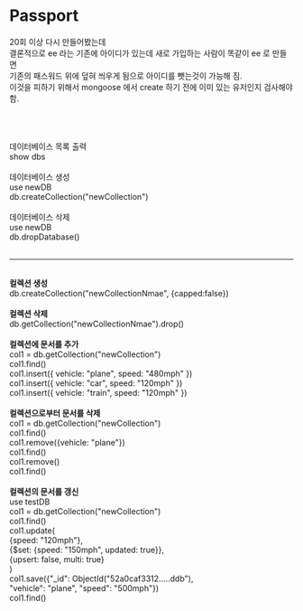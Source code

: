 # Passport              <br>
20회 이상 다시 만들어봤는데<br>
결론적으로 ee 라는 기존에 아이디가 있는데 새로 가입하는 사람이 똑같이 ee 로 만들면<br>
기존의 패스워드 위에 덮혀 씌우게 됨으로 아이디를 뺏는것이 가능해 짐.<br>
이것을 피하기 위해서 mongoose 에서 create 하기 전에 이미 있는 유저인지 검사해야 함.<br>
<br>


<br>
<br>
데이터베이스 목록 출력<br>
show dbs<br>
<br>
데이터베이스 생성<br>
use newDB<br>
db.createCollection("newCollection")<br>
<br>
데이터베이스 삭제<br>
use newDB<br>
db.dropDatabase()<br>
<br>
<hr>
<br>
<b>컬렉션 생성 </b>             <br>
db.createCollection("newCollectionNmae", {capped:false})              <br>
              <br>
<b>컬렉션 삭제</b>              <br>
db.getCollection("newCollectionNmae").drop()              <br>
              <br>
<b>컬렉션에 문서를 추가</b>              <br>
col1 = db.getCollection("newCollection")              <br>
col1.find()              <br>
col1.insert({ vehicle: "plane", speed: "480mph" })              <br>
col1.insert({ vehicle: "car", speed: "120mph" })              <br>
col1.insert({ vehicle: "train", speed: "120mph" })              <br>
              <br>
<b>컬렉션으로부터 문서를 삭제 </b>             <br>
col1 = db.getCollection("newCollection")              <br>
col1.find()              <br>
col1.remove({vehicle: "plane"})              <br>
col1.find()              <br>
col1.remove()              <br>
col1.find()              <br>
              <br>             
<b>컬렉션의 문서를 갱신</b>              <br>
use testDB              <br>
col1 = db.getCollection("newCollection")              <br>
col1.find()              <br>
col1.update(<br>
    {speed: "120mph"},<br>
    {$set: {speed: "150mph", updated: true}},<br>
    {upsert: false, multi: true}<br>
)<br>
col1.save({"_id": ObjectId("52a0caf3312.....ddb"),<br>
           "vehicle": "plane", "speed": "500mph"})<br>
col1.find()<br>
<br>
